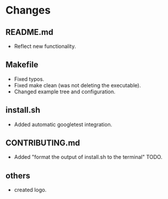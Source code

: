 # Changes
## README.md
- Reflect new functionality.
## Makefile
- Fixed typos.
- Fixed make clean (was not deleting the executable).
- Changed example tree and configuration.
## install.sh
- Added automatic googletest integration.
## CONTRIBUTING.md
- Added "format the output of install.sh to the terminal" TODO.
## others
- created logo.
